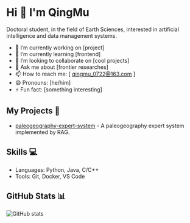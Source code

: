 # Hi 👋 I'm QingMu

Doctoral student, in the field of Earth Sciences, interested in artificial intelligence and data management systems.

- 🔭 I’m currently working on [project]
- 🌱 I’m currently learning [frontend]
- 👯 I’m looking to collaborate on [cool projects]
- 💬 Ask me about [frontier researches]
- 📫 How to reach me: [ qingmu_0722@163.com ]
- 😄 Pronouns: [he/him]
- ⚡ Fun fact: [something interesting]

## My Projects 🚀

- [paleogeography-expert-system](https://github.com/Bill-Cai/paleogeography-expert-system) - A paleogeography expert system implemented by RAG.

## Skills 💻

- Languages: Python, Java, C/C++
- Tools: Git, Docker, VS Code

## GitHub Stats 📊

![GitHub stats](https://github-readme-stats.vercel.app/api?username=Bill-Cai&show_icons=true&theme=radical)
